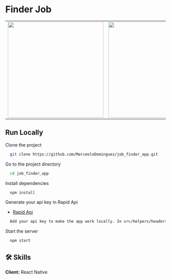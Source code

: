 # Finder Job

<table>
<tr>
  <td><img src="https://user-images.githubusercontent.com/70117105/229189779-c0b28f4e-49c5-42b3-87cc-ebbe90bbf556.gif" width="300"></td>
  <td><img src="https://user-images.githubusercontent.com/70117105/229189859-36d9eabb-699b-4adb-8920-9b49d31c9a08.gif" width="300"></td>
</tr>
</table>

## Run Locally

Clone the project

```bash
  git clone https://github.com/MarceeloDominguez/job_finder_app.git
```

Go to the project directory

```bash
  cd job_finder_app
```

Install dependencies

```bash
  npm install
```

Generate your api key in Rapid Api

 - [Rapid Api](https://rapidapi.com/letscrape-6bRBa3QguO5/api/jsearch)
 
 ```bash
   Add your api key to make the app work locally. In src/helpers/headersApi.ts 
 ```

Start the server

```bash
  npm start
```

## 🛠 Skills
**Client:** React Native
